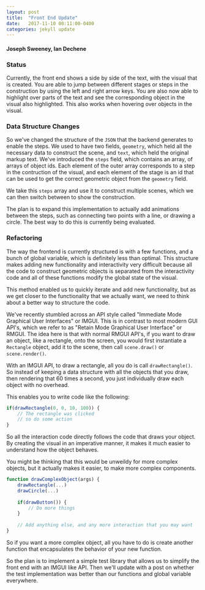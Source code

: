 ```yaml
---
layout: post
title:  "Front End Update"
date:   2017-11-10 00:11:00-0400
categories: jekyll update
---
```

#### Joseph Sweeney, Ian Dechene

### Status

Currently, the front end shows a side by side of the text, with the visual that is created. You are able to jump between different stages or steps in the construction by using the left and right arrow keys. You are also now able to highlight over parts of the text and see the corresponding object in the visual also highlighted. This also works when hovering over objects in the visual.

### Data Structure Changes

So we've changed the structure of the `JSON` that the backend generates to enable the steps. We used to have two fields, `geometry`, which held all the necessary data to construct the scene, and `text`, which held the original markup text. We've introduced the `steps` field, which contains an array, of arrays of object ids. Each element of the outer array corresponds to a step in the contruction of the visual, and each element of the stage is an id that can be used to get the correct geometric object from the `geometry` field. 

We take this `steps` array and use it to construct multiple scenes, which we can then switch between to show the construction.

The plan is to expand this implementation to actually add animations between the steps, such as connecting two points with a line, or drawing a circle. The best way to do this is currently being evaluated.

### Refactoring

The way the frontend is currently structured is with a few functions, and a bunch of global variable, which is definitely less than optimal. This structure makes adding new functionality and interactivity very difficult because all the code to construct geometric objects is separated from the interactivity code and all of these functions modify the global state of the visual. 

This method enabled us to quickly iterate and add new functionality, but as we get closer to the functionality that we actually want, we need to think about a better way to structure the code.

We've recently stumbled across an API style called "Immediate Mode Graphical User Interfaces" or IMGUI. This is in contrast to most modern GUI API's, which we refer to as "Retain Mode Graphical User Interface" or RMGUI. The idea here is that with normal RMGUI API's, if you want to draw an object, like a rectangle, onto the screen, you would first instantiate a `Rectangle` object, add it to the scene, then call `scene.draw()` or `scene.render()`. 

With an IMGUI API, to draw a rectangle, all you do is call `drawRectangle()`. So instead of keeping a data structure with all the objects that you draw, then rendering that 60 times a second, you just individually draw each object with no overhead.

This enables you to write code like the following:

```js
if(drawRectangle(0, 0, 10, 100)) {
	// The rectangle was clicked
	// so do some action
}
```

So all the interaction code directly follows the code that draws your object. By creating the visual in an imperative manner, it makes it much easier to understand how the object behaves.

You might be thinking that this would be unweildy for more complex objects, but it actually makes it easier, to make more complex components.

```js
function drawComplexObject(args) {
	drawRectangle(...)
	drawCircle(...)
	
	if(drawButton()) {
		// Do more things
	}
	
	// Add anything else, and any more interaction that you may want
}
```

So if you want a more complex object, all you have to do is create another function that encapsulates the behavior of your new function. 


So the plan is to implement a simple test library that allows us to simplify the front end with an IMGUI like API. Then we'll update with a post on whether the test implementation was better than our functions and global variable everywhere.
